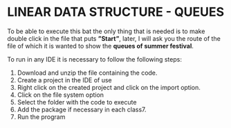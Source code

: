 # LINEAR DATA STRUCTURE - QUEUES


To be able to execute this bat the only thing that is needed is to make double click in the file that puts **”Start”**, later, I will ask you the route of the file of which it is wanted to show the **queues of summer festival**.

To run in any IDE it is necessary to follow the following steps:
1.  Download and unzip the file containing the code.
2.  Create a project in the IDE of use
3.  Right click on the created project and click on the import option.
4.  Click on the file system option
5.  Select the folder with the code to execute
6.  Add the package if necessary in each class7.  
7.  Run the program
